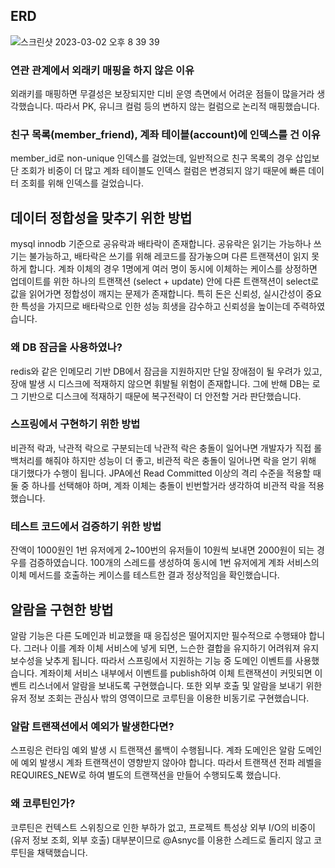 ## ERD
![스크린샷 2023-03-02 오후 8 39 39](https://user-images.githubusercontent.com/25299428/222419463-35afd0ab-5c57-4e23-85c4-1f3a77cb30fb.png)
### 연관 관계에서 외래키 매핑을 하지 않은 이유
외래키를 매핑하면 무결성은 보장되지만 디비 운영 측면에서 어려운 점들이 많을거라 생각했습니다. 따라서 PK, 유니크 컬럼 등의 변하지 않는 컬럼으로 논리적 매핑했습니다.
### 친구 목록(member_friend), 계좌 테이블(account)에 인덱스를 건 이유
member_id로 non-unique 인덱스를 걸었는데, 일반적으로 친구 목록의 경우 삽입보단 조회가 비중이 더 많고 계좌 테이블도 인덱스 컬럼은 변경되지 않기 때문에 빠른 데이터 조회를 위해 인덱스를 걸었습니다.

## 데이터 정합성을 맞추기 위한 방법
mysql innodb 기준으로 공유락과 배타락이 존재합니다. 공유락은 읽기는 가능하나 쓰기는 불가능하고, 배타락은 쓰기를 위해 레코드를 잠가놓으며 다른 트랜잭션이 읽지 못하게 합니다.
계좌 이체의 경우 1명에게 여러 명이 동시에 이체하는 케이스를 상정하면 업데이트를 위한 하나의 트랜잭션 (select + update) 안에 다른 트랜잭션이 select로 값을 읽어가면 정합성이 깨지는 문제가 존재합니다.
특히 돈은 신뢰성, 실시간성이 중요한 특성을 가지므로 배타락으로 인한 성능 희생을 감수하고 신뢰성을 높이는데 주력하였습니다.
### 왜 DB 잠금을 사용하였나?
redis와 같은 인메모리 기반 DB에서 잠금을 지원하지만 단일 장애점이 될 우려가 있고, 장애 발생 시 디스크에 적재하지 않으면 휘발될 위험이 존재합니다.
그에 반해 DB는 로그 기반으로 디스크에 적재하기 때문에 복구전략이 더 안전할 거라 판단했습니다.
### 스프링에서 구현하기 위한 방법
비관적 락과, 낙관적 락으로 구분되는데 낙관적 락은 충돌이 일어나면 개발자가 직접 롤백처리를 해줘야 하지만 성능이 더 좋고, 비관적 락은 충돌이 일어나면 락을 얻기 위해 대기했다가 수행이 됩니다.
JPA에선 Read Committed 이상의 격리 수준을 적용할 때 둘 중 하나를 선택해야 하며, 계좌 이체는 충돌이 빈번할거라 생각하여 비관적 락을 적용했습니다.
### 테스트 코드에서 검증하기 위한 방법
잔액이 1000원인 1번 유저에게 2~100번의 유저들이 10원씩 보내면 2000원이 되는 경우를 검증하였습니다. 100개의 스레드를 생성하여 동시에 1번 유저에게 계좌 서비스의 이체 메서드를 호출하는 케이스를 테스트한 결과 정상적임을 확인했습니다.

## 알람을 구현한 방법
알람 기능은 다른 도메인과 비교했을 때 응집성은 떨어지지만 필수적으로 수행돼야 합니다. 그러나 이를 계좌 이체 서비스에 넣게 되면, 느슨한 결합을 유지하기 어려워져 유지보수성을 낮추게 됩니다.
따라서 스프링에서 지원하는 기능 중 도메인 이벤트를 사용했습니다. 계좌이체 서비스 내부에서 이벤트를 publish하여 이체 트랜잭션이 커밋되면 이벤트 리스너에서 알람을 보내도록 구현했습니다.
또한 외부 호출 및 알람을 보내기 위한 유저 정보 조회는 관심사 밖의 영역이므로 코루틴을 이용한 비동기로 구현했습니다.
### 알람 트랜잭션에서 예외가 발생한다면?
스프링은 런타임 예외 발생 시 트랜잭션 롤백이 수행됩니다. 계좌 도메인은 알람 도메인에 예외 발생시 계좌 트랜잭션이 영향받지 않아야 합니다. 따라서 트랜잭션 전파 레벨을 REQUIRES_NEW로 하여 별도의 트랜잭션을 만들어 수행되도록 했습니다.
### 왜 코루틴인가?
코루틴은 컨텍스트 스위칭으로 인한 부하가 없고, 프로젝트 특성상 외부 I/O의 비중이 (유저 정보 조회, 외부 호출) 대부분이므로 @Asnyc를 이용한 스레드로 돌리지 않고 코루틴을 채택했습니다.
